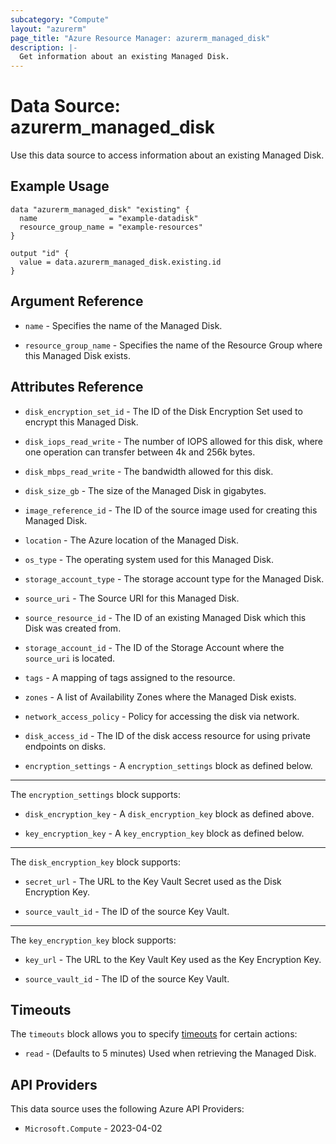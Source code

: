 ```yaml
---
subcategory: "Compute"
layout: "azurerm"
page_title: "Azure Resource Manager: azurerm_managed_disk"
description: |-
  Get information about an existing Managed Disk.
---
```


# Data Source: azurerm_managed_disk

Use this data source to access information about an existing Managed Disk.

## Example Usage

```hcl
data "azurerm_managed_disk" "existing" {
  name                = "example-datadisk"
  resource_group_name = "example-resources"
}

output "id" {
  value = data.azurerm_managed_disk.existing.id
}
```

## Argument Reference

* `name` - Specifies the name of the Managed Disk.

* `resource_group_name` - Specifies the name of the Resource Group where this Managed Disk exists.

## Attributes Reference

* `disk_encryption_set_id` - The ID of the Disk Encryption Set used to encrypt this Managed Disk.

* `disk_iops_read_write` - The number of IOPS allowed for this disk, where one operation can transfer between 4k and 256k bytes.

* `disk_mbps_read_write` - The bandwidth allowed for this disk.

* `disk_size_gb` - The size of the Managed Disk in gigabytes.

* `image_reference_id` - The ID of the source image used for creating this Managed Disk.

* `location` - The Azure location of the Managed Disk.

* `os_type` - The operating system used for this Managed Disk.

* `storage_account_type` - The storage account type for the Managed Disk.

* `source_uri` - The Source URI for this Managed Disk.

* `source_resource_id` - The ID of an existing Managed Disk which this Disk was created from.

* `storage_account_id` - The ID of the Storage Account where the `source_uri` is located.

* `tags` - A mapping of tags assigned to the resource.

* `zones` - A list of Availability Zones where the Managed Disk exists.

* `network_access_policy` - Policy for accessing the disk via network.

* `disk_access_id` - The ID of the disk access resource for using private endpoints on disks.

* `encryption_settings` - A `encryption_settings` block as defined below.

---

The `encryption_settings` block supports:

* `disk_encryption_key` - A `disk_encryption_key` block as defined above.

* `key_encryption_key` - A `key_encryption_key` block as defined below.

---

The `disk_encryption_key` block supports:

* `secret_url` - The URL to the Key Vault Secret used as the Disk Encryption Key.

* `source_vault_id` - The ID of the source Key Vault.

---

The `key_encryption_key` block supports:

* `key_url` - The URL to the Key Vault Key used as the Key Encryption Key.

* `source_vault_id` - The ID of the source Key Vault.

## Timeouts

The `timeouts` block allows you to specify [timeouts](https://www.terraform.io/language/resources/syntax#operation-timeouts) for certain actions:

* `read` - (Defaults to 5 minutes) Used when retrieving the Managed Disk.

## API Providers
<!-- This section is generated, changes will be overwritten -->
This data source uses the following Azure API Providers:

* `Microsoft.Compute` - 2023-04-02
